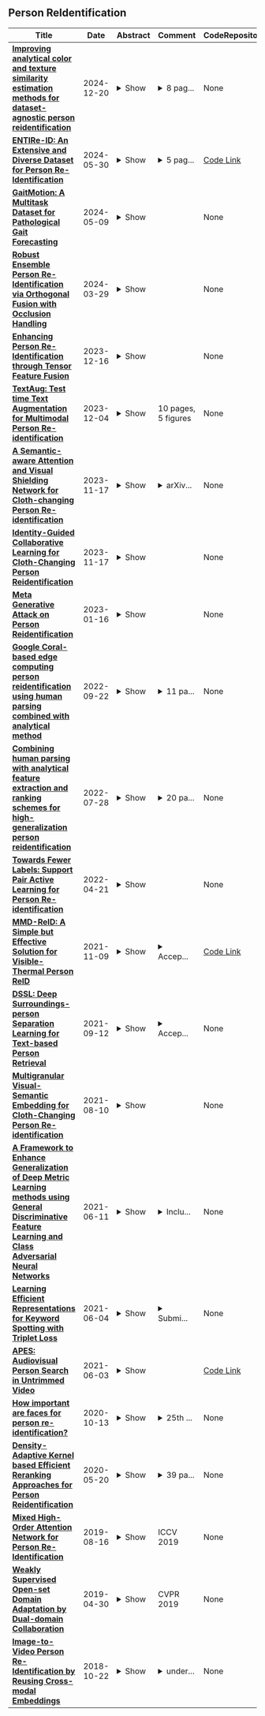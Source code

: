 ## Person ReIdentification

| **Title** | **Date** | **Abstract** | **Comment** | **CodeRepository** |
| --- | --- | --- | --- | --- |
| **[Improving analytical color and texture similarity estimation methods for dataset-agnostic person reidentification](http://arxiv.org/abs/2412.05076v2)** | 2024-12-20 | <details><summary>Show</summary><p>This paper studies a combined person reidentification (re-id) method that uses human parsing, analytical feature extraction and similarity estimation schemes. One of its prominent features is its low computational requirements so it can be implemented on edge devices. The method allows direct comparison of specific image regions using interpretable features which consist of color and texture channels. It is proposed to analyze and compare colors in CIE-Lab color space using histogram smoothing for noise reduction. A novel pre-configured latent space (LS) supervised autoencoder (SAE) is proposed for texture analysis which encodes input textures as LS points. This allows to obtain more accurate similarity measures compared to simplistic label comparison. The proposed method also does not rely upon photos or other re-id data for training, which makes it completely re-id dataset-agnostic. The viability of the proposed method is verified by computing rank-1, rank-10, and mAP re-id metrics on Market1501 dataset. The results are comparable to those of conventional deep learning methods and the potential ways to further improve the method are discussed.</p></details> | <details><summary>8 pag...</summary><p>8 pages, 5 figures, 3 tables, 3 equations</p></details> | None |
| **[ENTIRe-ID: An Extensive and Diverse Dataset for Person Re-Identification](http://arxiv.org/abs/2405.20465v1)** | 2024-05-30 | <details><summary>Show</summary><p>The growing importance of person reidentification in computer vision has highlighted the need for more extensive and diverse datasets. In response, we introduce the ENTIRe-ID dataset, an extensive collection comprising over 4.45 million images from 37 different cameras in varied environments. This dataset is uniquely designed to tackle the challenges of domain variability and model generalization, areas where existing datasets for person re-identification have fallen short. The ENTIRe-ID dataset stands out for its coverage of a wide array of real-world scenarios, encompassing various lighting conditions, angles of view, and diverse human activities. This design ensures a realistic and robust training platform for ReID models. The ENTIRe-ID dataset is publicly available at https://serdaryildiz.github.io/ENTIRe-ID</p></details> | <details><summary>5 pag...</summary><p>5 pages, 2024 18th International Conference on Automatic Face and Gesture Recognition (FG)</p></details> | [Code Link](https://serdaryildiz.github.io/ENTIRe-ID) |
| **[GaitMotion: A Multitask Dataset for Pathological Gait Forecasting](http://arxiv.org/abs/2405.09569v1)** | 2024-05-09 | <details><summary>Show</summary><p>Gait benchmark empowers uncounted encouraging research fields such as gait recognition, humanoid locomotion, etc. Despite the growing focus on gait analysis, the research community is hindered by the limitations of the currently available databases, which mostly consist of videos or images with limited labeling. In this paper, we introduce GaitMotion, a multitask dataset leveraging wearable sensors to capture the patients' real-time movement with pathological gait. This dataset offers extensive ground-truth labeling for multiple tasks, including step/stride segmentation and step/stride length prediction, empowers researchers with a more holistic understanding of gait disturbances linked to neurological impairments. The wearable gait analysis suit captures the gait cycle, pattern, and parameters for both normal and pathological subjects. This data may prove beneficial for healthcare products focused on patient progress monitoring and post-disease recovery, as well as for forensics technologies aimed at person reidentification, and biomechanics research to aid in the development of humanoid robotics. Moreover, the analysis has considered the drift in data distribution across individual subjects. This drift can be attributed to each participant's unique behavioral habits or potential displacement of the sensor. Stride length variance for normal, Parkinson's, and stroke patients are compared to recognize the pathological walking pattern. As the baseline and benchmark, we provide an error of 14.1, 13.3, and 12.2 centimeters of stride length prediction for normal, Parkinson's, and Stroke gaits separately. We also analyzed the gait characteristics for normal and pathological gaits in terms of the gait cycle and gait parameters.</p></details> |  | None |
| **[Robust Ensemble Person Re-Identification via Orthogonal Fusion with Occlusion Handling](http://arxiv.org/abs/2404.00107v1)** | 2024-03-29 | <details><summary>Show</summary><p>Occlusion remains one of the major challenges in person reidentification (ReID) as a result of the diversity of poses and the variation of appearances. Developing novel architectures to improve the robustness of occlusion-aware person Re-ID requires new insights, especially on low-resolution edge cameras. We propose a deep ensemble model that harnesses both CNN and Transformer architectures to generate robust feature representations. To achieve robust Re-ID without the need to manually label occluded regions, we propose to take an ensemble learning-based approach derived from the analogy between arbitrarily shaped occluded regions and robust feature representation. Using the orthogonality principle, our developed deep CNN model makes use of masked autoencoder (MAE) and global-local feature fusion for robust person identification. Furthermore, we present a part occlusion-aware transformer capable of learning feature space that is robust to occluded regions. Experimental results are reported on several Re-ID datasets to show the effectiveness of our developed ensemble model named orthogonal fusion with occlusion handling (OFOH). Compared to competing methods, the proposed OFOH approach has achieved competent rank-1 and mAP performance.</p></details> |  | None |
| **[Enhancing Person Re-Identification through Tensor Feature Fusion](http://arxiv.org/abs/2312.10470v1)** | 2023-12-16 | <details><summary>Show</summary><p>In this paper, we present a novel person reidentification (PRe-ID) system that based on tensor feature representation and multilinear subspace learning. Our approach utilizes pretrained CNNs for high-level feature extraction, along with Local Maximal Occurrence (LOMO) and Gaussian Of Gaussian (GOG ) descriptors. Additionally, Cross-View Quadratic Discriminant Analysis (TXQDA) algorithm is used for multilinear subspace learning, which models the data in a tensor framework to enhance discriminative capabilities. Similarity measure based on Mahalanobis distance is used for matching between training and test pedestrian images. Experimental evaluations on VIPeR and PRID450s datasets demonstrate the effectiveness of our method.</p></details> |  | None |
| **[TextAug: Test time Text Augmentation for Multimodal Person Re-identification](http://arxiv.org/abs/2312.01605v1)** | 2023-12-04 | <details><summary>Show</summary><p>Multimodal Person Reidentification is gaining popularity in the research community due to its effectiveness compared to counter-part unimodal frameworks. However, the bottleneck for multimodal deep learning is the need for a large volume of multimodal training examples. Data augmentation techniques such as cropping, flipping, rotation, etc. are often employed in the image domain to improve the generalization of deep learning models. Augmenting in other modalities than images, such as text, is challenging and requires significant computational resources and external data sources. In this study, we investigate the effectiveness of two computer vision data augmentation techniques: cutout and cutmix, for text augmentation in multi-modal person re-identification. Our approach merges these two augmentation strategies into one strategy called CutMixOut which involves randomly removing words or sub-phrases from a sentence (Cutout) and blending parts of two or more sentences to create diverse examples (CutMix) with a certain probability assigned to each operation. This augmentation was implemented at inference time without any prior training. Our results demonstrate that the proposed technique is simple and effective in improving the performance on multiple multimodal person re-identification benchmarks.</p></details> | 10 pages, 5 figures | None |
| **[A Semantic-aware Attention and Visual Shielding Network for Cloth-changing Person Re-identification](http://arxiv.org/abs/2207.08387v2)** | 2023-11-17 | <details><summary>Show</summary><p>Cloth-changing person reidentification (ReID) is a newly emerging research topic that aims to retrieve pedestrians whose clothes are changed. Since the human appearance with different clothes exhibits large variations, it is very difficult for existing approaches to extract discriminative and robust feature representations. Current works mainly focus on body shape or contour sketches, but the human semantic information and the potential consistency of pedestrian features before and after changing clothes are not fully explored or are ignored. To solve these issues, in this work, a novel semantic-aware attention and visual shielding network for cloth-changing person ReID (abbreviated as SAVS) is proposed where the key idea is to shield clues related to the appearance of clothes and only focus on visual semantic information that is not sensitive to view/posture changes. Specifically, a visual semantic encoder is first employed to locate the human body and clothing regions based on human semantic segmentation information. Then, a human semantic attention module (HSA) is proposed to highlight the human semantic information and reweight the visual feature map. In addition, a visual clothes shielding module (VCS) is also designed to extract a more robust feature representation for the cloth-changing task by covering the clothing regions and focusing the model on the visual semantic information unrelated to the clothes. Most importantly, these two modules are jointly explored in an end-to-end unified framework. Extensive experiments demonstrate that the proposed method can significantly outperform state-of-the-art methods, and more robust features can be extracted for cloth-changing persons. Compared with FSAM (published in CVPR 2021), this method can achieve improvements of 32.7% (16.5%) and 14.9% (-) on the LTCC and PRCC datasets in terms of mAP (rank-1), respectively.</p></details> | <details><summary>arXiv...</summary><p>arXiv admin note: text overlap with arXiv:2108.04527</p></details> | None |
| **[Identity-Guided Collaborative Learning for Cloth-Changing Person Reidentification](http://arxiv.org/abs/2304.04400v2)** | 2023-11-17 | <details><summary>Show</summary><p>Cloth-changing person reidentification (ReID) is a newly emerging research topic that is aimed at addressing the issues of large feature variations due to cloth-changing and pedestrian view/pose changes. Although significant progress has been achieved by introducing extra information (e.g., human contour sketching information, human body keypoints, and 3D human information), cloth-changing person ReID is still challenging due to impressionable pedestrian representations. Moreover, human semantic information and pedestrian identity information are not fully explored. To solve these issues, we propose a novel identity-guided collaborative learning scheme (IGCL) for cloth-changing person ReID, where the human semantic is fully utilized and the identity is unchangeable to guide collaborative learning. First, we design a novel clothing attention degradation stream to reasonably reduce the interference caused by clothing information where clothing attention and mid-level collaborative learning are employed. Second, we propose a human semantic attention and body jigsaw stream to highlight the human semantic information and simulate different poses of the same identity. In this way, the extraction features not only focus on human semantic information that is unrelated to the background but also are suitable for pedestrian pose variations. Moreover, a pedestrian identity enhancement stream is further proposed to enhance the identity importance and extract more favorable identity robust features. Most importantly, all these streams are jointly explored in an end-to-end unified framework, and the identity is utilized to guide the optimization. Extensive experiments on five public clothing person ReID datasets demonstrate that the proposed IGCL significantly outperforms SOTA methods and that the extracted feature is more robust, discriminative, and clothing-irrelevant.</p></details> |  | None |
| **[Meta Generative Attack on Person Reidentification](http://arxiv.org/abs/2301.06286v1)** | 2023-01-16 | <details><summary>Show</summary><p>Adversarial attacks have been recently investigated in person re-identification. These attacks perform well under cross dataset or cross model setting. However, the challenges present in cross-dataset cross-model scenario does not allow these models to achieve similar accuracy. To this end, we propose our method with the goal of achieving better transferability against different models and across datasets. We generate a mask to obtain better performance across models and use meta learning to boost the generalizability in the challenging cross-dataset cross-model setting. Experiments on Market-1501, DukeMTMC-reID and MSMT-17 demonstrate favorable results compared to other attacks.</p></details> |  | None |
| **[Google Coral-based edge computing person reidentification using human parsing combined with analytical method](http://arxiv.org/abs/2209.11024v1)** | 2022-09-22 | <details><summary>Show</summary><p>Person reidentification (re-ID) is becoming one of the most significant application areas of computer vision due to its importance for science and social security. Due to enormous size and scale of camera systems it is beneficial to develop edge computing re-ID applications where at least part of the analysis could be performed by the cameras. However, conventional re-ID relies heavily on deep learning (DL) computationally demanding models which are not readily applicable for edge computing. In this paper we adapt a recently proposed re-ID method that combines DL human parsing with analytical feature extraction and ranking schemes to be more suitable for edge computing re-ID. First, we compare parsers that use ResNet101, ResNet18, MobileNetV2, and OSNet backbones and show that parsing can be performed using compact backbones with sufficient accuracy. Second, we transfer parsers to tensor processing unit (TPU) of Google Coral Dev Board and show that it can act as a portable edge computing re-ID station. We also implement the analytical part of re-ID method on Coral CPU to ensure that it can perform a complete re-ID cycle. For quantitative analysis we compare inference speed, parsing masks, and re-ID accuracy on GPU and Coral TPU depending on parser backbone. We also discuss possible application scenarios of edge computing in re-ID taking into account known limitations mainly related to memory and storage space of portable devices.</p></details> | <details><summary>11 pa...</summary><p>11 pages, 3 figures, 3 tables</p></details> | None |
| **[Combining human parsing with analytical feature extraction and ranking schemes for high-generalization person reidentification](http://arxiv.org/abs/2207.14243v1)** | 2022-07-28 | <details><summary>Show</summary><p>Person reidentification (re-ID) has been receiving increasing attention in recent years due to its importance for both science and society. Machine learning and particularly Deep Learning (DL) has become the main re-id tool that allowed researches to achieve unprecedented accuracy levels on benchmark datasets. However, there is a known problem of poor generalization of DL models. That is, models trained to achieve high accuracy on one dataset perform poorly on other ones and require re-training. To address this issue, we present a model without trainable parameters which shows great potential for high generalization. It combines a fully analytical feature extraction and similarity ranking scheme with DL-based human parsing used to obtain the initial subregion classification. We show that such combination to a high extent eliminates the drawbacks of existing analytical methods. We use interpretable color and texture features which have human-readable similarity measures associated with them. To verify the proposed method we conduct experiments on Market1501 and CUHK03 datasets achieving competitive rank-1 accuracy comparable with that of DL-models. Most importantly we show that our method achieves 63.9% and 93.5% rank-1 cross-domain accuracy when applied to transfer learning tasks. It is significantly higher than previously reported 30-50% transfer accuracy. We discuss the potential ways of adding new features to further improve the model. We also show the advantage of interpretable features for constructing human-generated queries from verbal description to conduct search without a query image.</p></details> | <details><summary>20 pa...</summary><p>20 pages, 7 figures, 6 tables, 15 equations</p></details> | None |
| **[Towards Fewer Labels: Support Pair Active Learning for Person Re-identification](http://arxiv.org/abs/2204.10008v1)** | 2022-04-21 | <details><summary>Show</summary><p>Supervised-learning based person re-identification (re-id) require a large amount of manual labeled data, which is not applicable in practical re-id deployment. In this work, we propose a Support Pair Active Learning (SPAL) framework to lower the manual labeling cost for large-scale person reidentification. The support pairs can provide the most informative relationships and support the discriminative feature learning. Specifically, we firstly design a dual uncertainty selection strategy to iteratively discover support pairs and require human annotations. Afterwards, we introduce a constrained clustering algorithm to propagate the relationships of labeled support pairs to other unlabeled samples. Moreover, a hybrid learning strategy consisting of an unsupervised contrastive loss and a supervised support pair loss is proposed to learn the discriminative re-id feature representation. The proposed overall framework can effectively lower the labeling cost by mining and leveraging the critical support pairs. Extensive experiments demonstrate the superiority of the proposed method over state-of-the-art active learning methods on large-scale person re-id benchmarks.</p></details> |  | None |
| **[MMD-ReID: A Simple but Effective Solution for Visible-Thermal Person ReID](http://arxiv.org/abs/2111.05059v1)** | 2021-11-09 | <details><summary>Show</summary><p>Learning modality invariant features is central to the problem of Visible-Thermal cross-modal Person Reidentification (VT-ReID), where query and gallery images come from different modalities. Existing works implicitly align the modalities in pixel and feature spaces by either using adversarial learning or carefully designing feature extraction modules that heavily rely on domain knowledge. We propose a simple but effective framework, MMD-ReID, that reduces the modality gap by an explicit discrepancy reduction constraint. MMD-ReID takes inspiration from Maximum Mean Discrepancy (MMD), a widely used statistical tool for hypothesis testing that determines the distance between two distributions. MMD-ReID uses a novel margin-based formulation to match class-conditional feature distributions of visible and thermal samples to minimize intra-class distances while maintaining feature discriminability. MMD-ReID is a simple framework in terms of architecture and loss formulation. We conduct extensive experiments to demonstrate both qualitatively and quantitatively the effectiveness of MMD-ReID in aligning the marginal and class conditional distributions, thus learning both modality-independent and identity-consistent features. The proposed framework significantly outperforms the state-of-the-art methods on SYSU-MM01 and RegDB datasets. Code will be released at https://github.com/vcl-iisc/MMD-ReID</p></details> | <details><summary>Accep...</summary><p>Accepted in BMVC 2021 (Oral)</p></details> | [Code Link](https://github.com/vcl-iisc/MMD-ReID) |
| **[DSSL: Deep Surroundings-person Separation Learning for Text-based Person Retrieval](http://arxiv.org/abs/2109.05534v1)** | 2021-09-12 | <details><summary>Show</summary><p>Many previous methods on text-based person retrieval tasks are devoted to learning a latent common space mapping, with the purpose of extracting modality-invariant features from both visual and textual modality. Nevertheless, due to the complexity of high-dimensional data, the unconstrained mapping paradigms are not able to properly catch discriminative clues about the corresponding person while drop the misaligned information. Intuitively, the information contained in visual data can be divided into person information (PI) and surroundings information (SI), which are mutually exclusive from each other. To this end, we propose a novel Deep Surroundings-person Separation Learning (DSSL) model in this paper to effectively extract and match person information, and hence achieve a superior retrieval accuracy. A surroundings-person separation and fusion mechanism plays the key role to realize an accurate and effective surroundings-person separation under a mutually exclusion constraint. In order to adequately utilize multi-modal and multi-granular information for a higher retrieval accuracy, five diverse alignment paradigms are adopted. Extensive experiments are carried out to evaluate the proposed DSSL on CUHK-PEDES, which is currently the only accessible dataset for text-base person retrieval task. DSSL achieves the state-of-the-art performance on CUHK-PEDES. To properly evaluate our proposed DSSL in the real scenarios, a Real Scenarios Text-based Person Reidentification (RSTPReid) dataset is constructed to benefit future research on text-based person retrieval, which will be publicly available.</p></details> | <details><summary>Accep...</summary><p>Accepted by ACM MM'21</p></details> | None |
| **[Multigranular Visual-Semantic Embedding for Cloth-Changing Person Re-identification](http://arxiv.org/abs/2108.04527v1)** | 2021-08-10 | <details><summary>Show</summary><p>Person reidentification (ReID) is a very hot research topic in machine learning and computer vision, and many person ReID approaches have been proposed; however, most of these methods assume that the same person has the same clothes within a short time interval, and thus their visual appearance must be similar. However, in an actual surveillance environment, a given person has a great probability of changing clothes after a long time span, and they also often take different personal belongings with them. When the existing person ReID methods are applied in this type of case, almost all of them fail. To date, only a few works have focused on the cloth-changing person ReID task, but since it is very difficult to extract generalized and robust features for representing people with different clothes, their performances need to be improved. Moreover, visual-semantic information is often ignored. To solve these issues, in this work, a novel multigranular visual-semantic embedding algorithm (MVSE) is proposed for cloth-changing person ReID, where visual semantic information and human attributes are embedded into the network, and the generalized features of human appearance can be well learned to effectively solve the problem of clothing changes. Specifically, to fully represent a person with clothing changes, a multigranular feature representation scheme (MGR) is employed to focus on the unchanged part of the human, and then a cloth desensitization network (CDN) is designed to improve the feature robustness of the approach for the person with different clothing, where different high-level human attributes are fully utilized. Moreover, to further solve the issue of pose changes and occlusion under different camera perspectives, a partially semantically aligned network (PSA) is proposed to obtain the visual-semantic information that is used to align the human attributes.</p></details> |  | None |
| **[A Framework to Enhance Generalization of Deep Metric Learning methods using General Discriminative Feature Learning and Class Adversarial Neural Networks](http://arxiv.org/abs/2106.06420v1)** | 2021-06-11 | <details><summary>Show</summary><p>Metric learning algorithms aim to learn a distance function that brings the semantically similar data items together and keeps dissimilar ones at a distance. The traditional Mahalanobis distance learning is equivalent to find a linear projection. In contrast, Deep Metric Learning (DML) methods are proposed that automatically extract features from data and learn a non-linear transformation from input space to a semantically embedding space. Recently, many DML methods are proposed focused to enhance the discrimination power of the learned metric by providing novel sampling strategies or loss functions. This approach is very helpful when both the training and test examples are coming from the same set of categories. However, it is less effective in many applications of DML such as image retrieval and person-reidentification. Here, the DML should learn general semantic concepts from observed classes and employ them to rank or identify objects from unseen categories. Neglecting the generalization ability of the learned representation and just emphasizing to learn a more discriminative embedding on the observed classes may lead to the overfitting problem. To address this limitation, we propose a framework to enhance the generalization power of existing DML methods in a Zero-Shot Learning (ZSL) setting by general yet discriminative representation learning and employing a class adversarial neural network. To learn a more general representation, we propose to employ feature maps of intermediate layers in a deep neural network and enhance their discrimination power through an attention mechanism. Besides, a class adversarial network is utilized to enforce the deep model to seek class invariant features for the DML task. We evaluate our work on widely used machine vision datasets in a ZSL setting.</p></details> | <details><summary>Inclu...</summary><p>Includes: 31 Pages, 5 Tables, 15 Figures</p></details> | None |
| **[Learning Efficient Representations for Keyword Spotting with Triplet Loss](http://arxiv.org/abs/2101.04792v4)** | 2021-06-04 | <details><summary>Show</summary><p>In the past few years, triplet loss-based metric embeddings have become a de-facto standard for several important computer vision problems, most no-tably, person reidentification. On the other hand, in the area of speech recognition the metric embeddings generated by the triplet loss are rarely used even for classification problems. We fill this gap showing that a combination of two representation learning techniques: a triplet loss-based embedding and a variant of kNN for classification instead of cross-entropy loss significantly (by 26% to 38%) improves the classification accuracy for convolutional networks on a LibriSpeech-derived LibriWords datasets. To do so, we propose a novel phonetic similarity based triplet mining approach. We also improve the current best published SOTA for Google Speech Commands dataset V1 10+2 -class classification by about 34%, achieving 98.55% accuracy, V2 10+2-class classification by about 20%, achieving 98.37% accuracy, and V2 35-class classification by over 50%, achieving 97.0% accuracy.</p></details> | <details><summary>Submi...</summary><p>Submitted to SPECOM 2021</p></details> | None |
| **[APES: Audiovisual Person Search in Untrimmed Video](http://arxiv.org/abs/2106.01667v1)** | 2021-06-03 | <details><summary>Show</summary><p>Humans are arguably one of the most important subjects in video streams, many real-world applications such as video summarization or video editing workflows often require the automatic search and retrieval of a person of interest. Despite tremendous efforts in the person reidentification and retrieval domains, few works have developed audiovisual search strategies. In this paper, we present the Audiovisual Person Search dataset (APES), a new dataset composed of untrimmed videos whose audio (voices) and visual (faces) streams are densely annotated. APES contains over 1.9K identities labeled along 36 hours of video, making it the largest dataset available for untrimmed audiovisual person search. A key property of APES is that it includes dense temporal annotations that link faces to speech segments of the same identity. To showcase the potential of our new dataset, we propose an audiovisual baseline and benchmark for person retrieval. Our study shows that modeling audiovisual cues benefits the recognition of people's identities. To enable reproducibility and promote future research, the dataset annotations and baseline code are available at: https://github.com/fuankarion/audiovisual-person-search</p></details> |  | [Code Link](https://github.com/fuankarion/audiovisual-person-search) |
| **[How important are faces for person re-identification?](http://arxiv.org/abs/2010.06307v1)** | 2020-10-13 | <details><summary>Show</summary><p>This paper investigates the dependence of existing state-of-the-art person re-identification models on the presence and visibility of human faces. We apply a face detection and blurring algorithm to create anonymized versions of several popular person re-identification datasets including Market1501, DukeMTMC-reID, CUHK03, Viper, and Airport. Using a cross-section of existing state-of-the-art models that range in accuracy and computational efficiency, we evaluate the effect of this anonymization on re-identification performance using standard metrics. Perhaps surprisingly, the effect on mAP is very small, and accuracy is recovered by simply training on the anonymized versions of the data rather than the original data. These findings are consistent across multiple models and datasets. These results indicate that datasets can be safely anonymized by blurring faces without significantly impacting the performance of person reidentification systems, and may allow for the release of new richer re-identification datasets where previously there were privacy or data protection concerns.</p></details> | <details><summary>25th ...</summary><p>25th International Conference on Pattern Recognition (ICPR2020), Milan, Italy, 10-15 January 2021</p></details> | None |
| **[Density-Adaptive Kernel based Efficient Reranking Approaches for Person Reidentification](http://arxiv.org/abs/1805.07698v3)** | 2020-05-20 | <details><summary>Show</summary><p>Person reidentification (ReID) refers to the task of verifying the identity of a pedestrian observed from nonoverlapping views in a surveillance camera network. It has recently been validated that reranking can achieve remarkable performance improvements in person ReID systems. However, current reranking approaches either require feedback from users or suffer from burdensome computational costs. In this paper, we propose to exploit a density-adaptive smooth kernel technique to achieve efficient and effective reranking. Specifically, we adopt a smooth kernel function to formulate the neighbor relationships among data samples with a density-adaptive parameter. Based on this new formulation, we present two simple yet effective reranking methods, termed \emph{inverse} density-adaptive kernel based reranking (inv-DAKR) and \emph{bidirectional} density-adaptive kernel based reranking (bi-DAKR), in which the local density information in the vicinity of each gallery sample is elegantly exploited. Moreover, we extend the proposed inv-DAKR and bi-DAKR methods to incorporate the available extra probe samples and demonstrate that when and why these extra probe samples are able to improve the local neighborhood and thus further refine the ranking results. Extensive experiments are conducted on six benchmark datasets, including: PRID450s, VIPeR, CUHK03, GRID, Market-1501 and Mars. The experimental results demonstrate that our proposals are effective and efficient.</p></details> | <details><summary>39 pa...</summary><p>39 pages, 18 figures and 12 tables. This paper is an extended version of our preliminary work on ICPR 2018</p></details> | None |
| **[Mixed High-Order Attention Network for Person Re-Identification](http://arxiv.org/abs/1908.05819v1)** | 2019-08-16 | <details><summary>Show</summary><p>Attention has become more attractive in person reidentification (ReID) as it is capable of biasing the allocation of available resources towards the most informative parts of an input signal. However, state-of-the-art works concentrate only on coarse or first-order attention design, e.g. spatial and channels attention, while rarely exploring higher-order attention mechanism. We take a step towards addressing this problem. In this paper, we first propose the High-Order Attention (HOA) module to model and utilize the complex and high-order statistics information in attention mechanism, so as to capture the subtle differences among pedestrians and to produce the discriminative attention proposals. Then, rethinking person ReID as a zero-shot learning problem, we propose the Mixed High-Order Attention Network (MHN) to further enhance the discrimination and richness of attention knowledge in an explicit manner. Extensive experiments have been conducted to validate the superiority of our MHN for person ReID over a wide variety of state-of-the-art methods on three large-scale datasets, including Market-1501, DukeMTMC-ReID and CUHK03-NP. Code is available at http://www.bhchen.cn/.</p></details> | ICCV 2019 | None |
| **[Weakly Supervised Open-set Domain Adaptation by Dual-domain Collaboration](http://arxiv.org/abs/1904.13179v1)** | 2019-04-30 | <details><summary>Show</summary><p>In conventional domain adaptation, a critical assumption is that there exists a fully labeled domain (source) that contains the same label space as another unlabeled or scarcely labeled domain (target). However, in the real world, there often exist application scenarios in which both domains are partially labeled and not all classes are shared between these two domains. Thus, it is meaningful to let partially labeled domains learn from each other to classify all the unlabeled samples in each domain under an open-set setting. We consider this problem as weakly supervised open-set domain adaptation. To address this practical setting, we propose the Collaborative Distribution Alignment (CDA) method, which performs knowledge transfer bilaterally and works collaboratively to classify unlabeled data and identify outlier samples. Extensive experiments on the Office benchmark and an application on person reidentification show that our method achieves state-of-the-art performance.</p></details> | CVPR 2019 | None |
| **[Image-to-Video Person Re-Identification by Reusing Cross-modal Embeddings](http://arxiv.org/abs/1810.03989v2)** | 2018-10-22 | <details><summary>Show</summary><p>Image-to-video person re-identification identifies a target person by a probe image from quantities of pedestrian videos captured by non-overlapping cameras. Despite the great progress achieved,it's still challenging to match in the multimodal scenario,i.e. between image and video. Currently,state-of-the-art approaches mainly focus on the task-specific data,neglecting the extra information on the different but related tasks. In this paper,we propose an end-to-end neural network framework for image-to-video person reidentification by leveraging cross-modal embeddings learned from extra information.Concretely speaking,cross-modal embeddings from image captioning and video captioning models are reused to help learned features be projected into a coordinated space,where similarity can be directly computed. Besides,training steps from fixed model reuse approach are integrated into our framework,which can incorporate beneficial information and eventually make the target networks independent of existing models. Apart from that,our proposed framework resorts to CNNs and LSTMs for extracting visual and spatiotemporal features,and combines the strengths of identification and verification model to improve the discriminative ability of the learned feature. The experimental results demonstrate the effectiveness of our framework on narrowing down the gap between heterogeneous data and obtaining observable improvement in image-to-video person re-identification.</p></details> | <details><summary>under...</summary><p>under review for Pattern Recognition Letters</p></details> | None |

